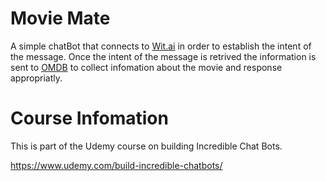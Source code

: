 # Movie Mate

A simple chatBot that connects to <a href="http://wit.ai">Wit.ai</a> in order to establish the intent of the message.  Once the intent of the message is retrived the information is sent to <a href="http://omdbapi.com">OMDB</a> to collect infomation about the movie and response appropriatly.

# Course Infomation

This is part of the Udemy course on building Incredible Chat Bots.

<a href="https://www.udemy.com/build-incredible-chatbots/">https://www.udemy.com/build-incredible-chatbots/</a>

